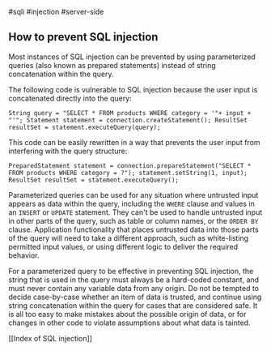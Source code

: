 #sqli #injection #server-side
## How to prevent SQL injection

Most instances of SQL injection can be prevented by using parameterized queries (also known as prepared statements) instead of string concatenation within the query.

The following code is vulnerable to SQL injection because the user input is concatenated directly into the query:

`String query = "SELECT * FROM products WHERE category = '"+ input + "'"; Statement statement = connection.createStatement(); ResultSet resultSet = statement.executeQuery(query);`

This code can be easily rewritten in a way that prevents the user input from interfering with the query structure:

`PreparedStatement statement = connection.prepareStatement("SELECT * FROM products WHERE category = ?"); statement.setString(1, input); ResultSet resultSet = statement.executeQuery();`

Parameterized queries can be used for any situation where untrusted input appears as data within the query, including the `WHERE` clause and values in an `INSERT` or `UPDATE` statement. They can't be used to handle untrusted input in other parts of the query, such as table or column names, or the `ORDER BY` clause. Application functionality that places untrusted data into those parts of the query will need to take a different approach, such as white-listing permitted input values, or using different logic to deliver the required behavior.

For a parameterized query to be effective in preventing SQL injection, the string that is used in the query must always be a hard-coded constant, and must never contain any variable data from any origin. Do not be tempted to decide case-by-case whether an item of data is trusted, and continue using string concatenation within the query for cases that are considered safe. It is all too easy to make mistakes about the possible origin of data, or for changes in other code to violate assumptions about what data is tainted.



[[Index of SQL injection]]